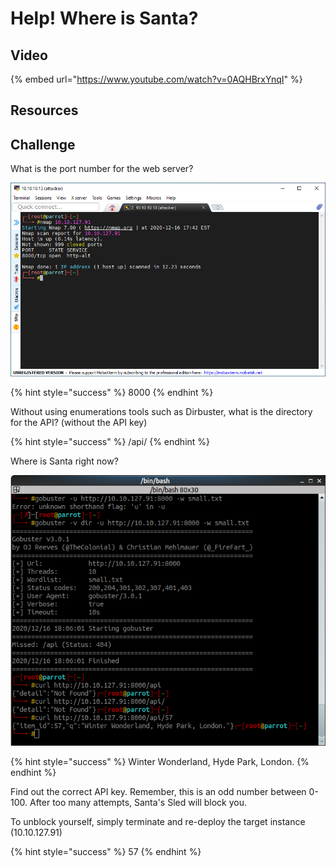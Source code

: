 # Help! Where is Santa?

## Video

{% embed url="https://www.youtube.com/watch?v=0AQHBrxYnqI" %}

## Resources

## Challenge

What is the port number for the web server?

![](../.gitbook/assets/image%20%28113%29.png)

{% hint style="success" %}
8000
{% endhint %}

Without using enumerations tools such as Dirbuster, what is the directory for the API?  \(without the API key\)

{% hint style="success" %}
/api/
{% endhint %}

Where is Santa right now?

![](../.gitbook/assets/image%20%28112%29.png)

{% hint style="success" %}
Winter Wonderland, Hyde Park, London.
{% endhint %}

Find out the correct API key. Remember, this is an odd number between 0-100. After too many attempts, Santa's Sled will block you. 

To unblock yourself, simply terminate and re-deploy the target instance \(10.10.127.91\) 

{% hint style="success" %}
57
{% endhint %}

